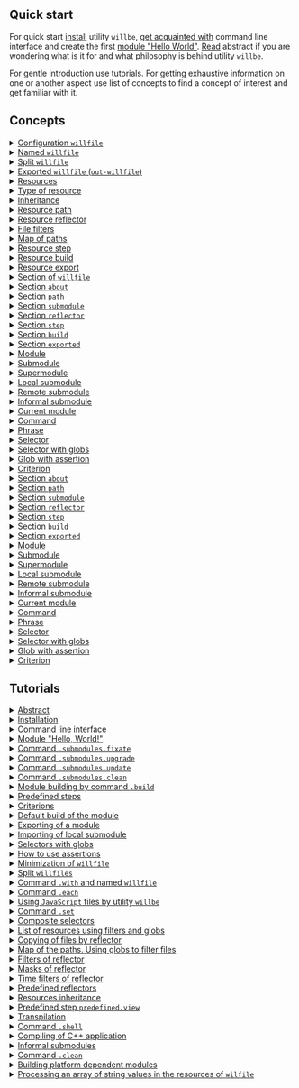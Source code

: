 ## Quick start

For quick start [install](<./tutorial/Installation.md>) utility `willbe`, [get acquainted with](<./tutorial/CLI.md>) command line interface and create the first [module "Hello World"](<./tutorial/HelloWorld.md>). [Read](<./tutorial/Abstract.md>) abstract if you are wondering what is it for and what philosophy is behind utility `willbe`.

For gentle introduction use tutorials. For getting exhaustive information on one or another aspect use list of concepts to find a concept of interest and get familiar with it.

## Concepts

<details><summary><a href="./concept/WillFile.md">
      Configuration <code>willfile</code>
  </a></summary>
  Configuration for describing and building a module. Each formal module has such a file.
</details>
<details><summary><a href="./concept/WillFileNamedAndSplit.md#Named-willfile">
      Named <code>willfile</code>
  </a></summary>
  Kind of <code>willfile</code> which has a non-standard name. It makes possible to have multiple modules with different names in a directory.
</details>
<details><summary><a href="./concept/WillFileNamedAndSplit.md#Split-willfile">
      Split <code>willfile</code>
  </a></summary>
  Splitting <code>willfile</code> into two files. One of them is for the import of the module and the other is for export of it. It makes possible to split data related building and to develop a module and data which can be used by other modules.
</details>
<details><summary><a href="./concept/WillFileExported.md#Exported-willfile-out-willfile">
      Exported <code>willfile</code> (<code>out-willfile</code>)
  </a></summary>
  <code>Out-willfile</code> is a kind of <code>willfile</code> which is generated by the utility during the export of a module. Other modules can use the module by importing its <code>out-willfile</code>.
</details>
<details><summary><a href="./concept/Structure.md#Resources">
      Resources
  </a></summary>
  Structural and functional unit of <code>willfile</code>. Resources of the same type are collected in a section.
</details>
<details><summary><a href="./concept/Structure.md#Type-of-resource">
      Type of resource
  </a></summary>
  Functionality which is associated with a group of resources. It is limited by its purpose. An example of resource types is a path, submodule, step, build. Each type of resource has its own purpose and is processed by a utility in different ways.

</details>
<details><summary><a href="./concept/Inheritance.md">
      Inheritance
  </a></summary>
It is the approach of the module description according to which the <code>willfile</code> can reuse (inherit) field values of another resource(s) of the same type.</details>
<details><summary><a href="./concept/ResourcePath.md#Path">
      Resource path
  </a></summary>
  Resource for determination of the module's file structure. It includes paths to the module files. The paths are placed in the section <code>path</code>.
</details>
<details><summary><a href="./concept/ResourceReflector.md#Resource-reflector">
      Resource reflector
  </a></summary>
  It is a resource of the <code>reflector</code> section. It is the method to describe a set of files in order to perform some operation on it.
</details>
<details><summary><a href="./concept/ReflectorFileFilter.md">
      File filters
  </a></summary>

  Technique of the file selection in order to perform the operation on it. Reflector has two file filters: <code>src</code> and <code>dst</code>.
</details>
<details><summary><a href="./concept/ResourceReflector.md#map-of-paths">
      Map of paths
  </a></summary>
It is reflector field and the way to describe a set of files that allows to include a lot of files in it. Moreover it allows to exclude from it the files that are not required by the terms of exclusion and globes.
</details>
<details><summary><a href="./concept/ResourceStep.md#Resource-step">
      Resource step
  </a></summary>
  Instruction for building the module. Describe an operation and desired outcome. Build consists of <code>steps</code>.
</details>
<details><summary><a href="./concept/ResourceBuild.md#Resource-build">
      Resource build
  </a></summary>
Sequence and conditions of the procedure's execution to build a module. By implementation of the command <code>will .build</code>, the developer has to select a particular build which is wanted unambiguously calling command by name or by conditions of the build.
</details>
<details><summary><a href="./concept/ResourceBuild.md#Resource-export">
      Resource export
  </a></summary>
A special kind of build which is required in order to use this module by other developers and modules. The result of the module export is generated files, which is <code>out-willfile</code> and archive.
</details>
<details><summary><a href="./concept/Structure.md#Section-willfile">
      Section of <code>willfile</code>
  </a></summary>
  The highest structural unit of the <code>willfile</code>, which consists of one-type resources or fields that describe this module.
</details>
<details><summary><a href="./concept/SectionAbout.md">
      Section <code>about</code>
  </a></summary>
  The section contains the descriptive information about the module.
</details>
<details><summary><a href="./concept/ResourcePath.md#Section-path">
      Section <code>path</code>
  </a></summary>
  Section has the list of the module paths for quick orientation in its file structure.  
</details>
<details><summary><a href="./concept/SectionSubmodule.md">
      Section <code>submodule</code>
  </a></summary>
  The section contains the information about the submodules.
</details>
<details><summary><a href="./concept/ResourceReflector.md#Section-reflector">
      Section <code>reflector</code>
  </a></summary>
The section has reflectors. It is a special type of resources for operation on the groups of files.
</details>
<details><summary><a href="./concept/ResourceStep.md#Section-step">
      Section <code>step</code>
  </a></summary>
  The section contains steps that can be used by the build to build the module.
</details>
<details><summary><a href="./concept/ResourceBuild.md#Section-build">
      Section <code>build</code>
  </a></summary>
  Resources of the section (build) describe sequence and conditions of procedures of module building.
</details>
<details><summary><a href="./concept/SectionExported.md">
      Section <code>exported</code>
  </a></summary>
  The <code>out-willfile</code> section is programmatically generated when the module is exported. It contains the list of all exported files and is used by the importation of this module by another one.
</details>
<details><summary><a href="./concept/Module.md#Module">
      Module
  </a></summary>
  A module is a set of files that are described in <code>willfile</code>.
</details>
<details><summary><a href="./concept/Module.md#Submodule">
      Submodule
  </a></summary>
  An individual module with its own configuration <code> willfile </code> which is used by another module (supermodule).
</details>
<details><summary><a href="./concept/Module.md#Supermodule">
      Supermodule
  </a></summary>
  A module which includes other modules (submodules).
</details>
<details><summary><a href="./concept/SubmodulesLocalAndRemote.md#Local-submodule">
      Local submodule
  </a></summary>
  A submodule which is located on the local machine.
</details>
<details><summary><a href="./concept/SubmodulesLocalAndRemote.md#Remote-submodule">
      Remote submodule
  </a></summary>
  A module located on the remote server is downloaded to the local machine for use.
</details>
<details><summary><a href="./concept/SubmoduleInformal.md">
      Informal submodule
  </a></summary>
  A set of files that are not distributed with <code>willfile</code>. For such submodule it is possible to create <code>willfile</code> independently.
</details>
<details><summary><a href="./concept/ModuleCurrent.md">
      Current module
  </a></summary>
  A module with respect to which the operations are performed. By default, this module loads from the file <code>.will.yml</code> of the current directory or from a pair of files <code>.im.will.yml</code> and <code>.ex.will.yml</code>.
</details>
<details><summary><a href="./concept/Command.md#Command">
      Command
  </a></summary>
A string which has phrase which describes intention of a developer and actions which will be done by utility after user enters it. It is entered in the interface of the command prompt by developer.
</details>
<details><summary><a href="./concept/Command.md#Phrase">
      Phrase
  </a></summary>
  Word or several words, separated by dot, it denotes command which utility should perform.
</details>
<details><summary><a href="./concept/Selector.md#Selector">
      Selector
  </a></summary>
  String-reference on resource or group of resources of the module.
</details>
<details><summary><a href="./concept/Selector.md#Selector-with-globs">
      Selector with globs
  </a></summary>
  Selector which uses searching patterns (globs) for selecting of resources.
</details>
<details><summary><a href="./concept/Selector.md#Glob-with-assertion">
      Glob with assertion
  </a></summary>
  Special syntax construction appended after glob to restrict a number of resources which should be found by the selector.
</details>
<details><summary><a href="./concept/Criterions.md">
      Criterion
  </a></summary>
  Element of comparison for selection of resources.
</details><details><summary><a href="./concept/SectionAbout.md">
      Section <code>about</code>
  </a></summary>
  The section has the descriptive information about the module.
</details>
<details><summary><a href="./concept/ResourcePath.md#Section-path">
      Section <code>path</code>
  </a></summary>
  The section has the list of the paths for quick orientation in its file structure.
</details>
<details><summary><a href="./concept/SectionSubmodule.md">
      Section <code>submodule</code>
  </a></summary>
  The section has an information about submodules.
</details>
<details><summary><a href="./concept/ResourceReflector.md#Section-reflector">
      Section <code>reflector</code>
  </a></summary>
  The section has reflectors. It is  a special type of resources for operation at the groups of files.
</details>
<details><summary><a href="./concept/ResourceStep.md#Section-step">
      Section <code>step</code>
  </a></summary>
  The section has steps which could be used by build for building of the module.
</details>
<details><summary><a href="./concept/ResourceBuild.md#Section-build">
      Section <code>build</code>
  </a></summary>
  Resources of the section (build) describe sequence and conditions of procedures of module's building.
</details>
<details><summary><a href="./concept/SectionExported.md">
      Section <code>exported</code>
  </a></summary>
  It is programmatically generated section of <code>out-willfile</code> by exporting a module. It has a list of exported files and it is used by other modules for importing the module.
</details>
<details><summary><a href="./concept/Module.md#Module">
      Module
  </a></summary>
  Module is the set of files, which is described in <code>willfile</code>.
</details>
<details><summary><a href="./concept/Module.md#Submodule">
      Submodule
  </a></summary>
  A module with its own <code>willfile</code> which is used by other module (supermodule).
</details>
<details><summary><a href="./concept/Module.md#Supermodule">
      Supermodule
  </a></summary>
  A module which includes other modules (submodules).
</details>
<details><summary><a href="./concept/SubmodulesLocalAndRemote.md#Local-submodule">
      Local submodule
  </a></summary>
  A submodule which is located locally.
</details>
<details><summary><a href="./concept/SubmodulesLocalAndRemote.md#Remote-submodule">
      Remote submodule
  </a></summary>
  A module which is located at the remote server. It should be downloaded in order to be used.
</details>
<details><summary><a href="./concept/SubmoduleInformal.md">
      Informal submodule
  </a></summary>
  Set of files distribution of which does not include <code>willfile</code>. For such a submodule it is possible to create <code>willfile</code> independently.
</details>
<details><summary><a href="./concept/ModuleCurrent.md">
      Current module
  </a></summary>
  A module with respect to which operations are performed. By default the module is loaded from file <code>.will.yml</code> of the current directory or pair of files <code>.im.will.yml</code> and <code>.ex.will.yml</code>.
</details>
<details><summary><a href="./concept/Command.md#Command">
      Command
  </a></summary>
  A string which has phrase which describes intention of a developer and actions which will be done by utility after user enters it. It is entered in the interface of the command prompt by developer.
</details>
<details><summary><a href="./concept/Command.md#Phrase">
      Phrase
  </a></summary>
  Word or couple of words which are separated by a point. It specifies the command to be executed by the utility.
</details>
<details><summary><a href="./concept/Selector.md#Selector">
      Selector
  </a></summary>
  String-reference on the resource or the group of the module resources.
</details>
<details><summary><a href="./concept/Selector.md#Selector-with-globs">
      Selector with globs
  </a></summary>
  Selector which uses searching patterns (globs) for selection of the resources.
</details>
<details><summary><a href="./concept/Selector.md#Glob-with-assertion">
      Glob with assertion
  </a></summary>
  A special syntactic construct that is added to the globe to limit the amount of resources which have to be found by the selector with this glob.
</details>
<details><summary><a href="./concept/Criterions.md">
      Criterion
  </a></summary>
  Element of comparison for selection of the resources.
</details>

## Tutorials

<details><summary><a href="./tutorial/Abstract.md">
     Abstract
  </a></summary>
  Abstract. What utility <code>willbe</code> is and what it is not.
</details>
<details><summary><a href="./tutorial/Installation.md">
      Installation
  </a></summary>
  Procedure of installation of a utility. <code>willbe</code>
</details>
<details><summary><a href="./tutorial/CLI.md">
      Command line interface
  </a></summary>
  How to use command line interface of utility <code>willbe</code>. How to use command <code>.help</code> and <code>.list</code>.
</details>
<details><summary><a href="./tutorial/HelloWorld.md">
      Module "Hello, World!"
  </a></summary>
  Creating module "Hello, World!". Downloading of remoted submodule.
</details>
<details><summary><a href="./tutorial/CommandSubmodulesFixate.md">
      Command <code>.submodules.fixate</code>
  </a></summary>
  The command to fixate the submodule version in <code>willfile</code> using its automated overwriting.
</details>
<details><summary><a href="./tutorial/CommandSubmodulesUpgrade.md">
      Command <code>.submodules.upgrade</code>
  </a></summary>
  The command to upgrade the version of the submodules using the automated overwriting of the <code>willfile</code>.
</details>
<details><summary><a href="./tutorial/CommandSubmodulesUpdate.md">
      Command <code>.submodules.update</code>
  </a></summary>
  Command to update remote submodules.
</details>
<details><summary><a href="./tutorial/CommandSubmodulesClean">
      Command <code>.submodules.clean</code>
  </a></summary>
  Command to clean remote submodules.
</details>
<details><summary><a href="./tutorial/Build.md">
      Module building by command <code>.build</code>
  </a></summary>
  Build of some builds of the module for construction of it.
</details>
<details><summary><a href="./tutorial/StepsPredefined.md">
      Predefined steps
  </a></summary>
  How to use predefined steps for the work with remote submodules.
</details>
<details><summary><a href="./tutorial/Criterions.md">
      Criterions
  </a></summary>
  How to use criterions for resource selection.
</details>
<details><summary><a href="./tutorial/CriterionDefault.md">
      Default build of the module
  </a></summary>
  How to construct the build without explicit specification of the argument for command <code>.build</code>.
</details>
<details><summary><a href="./tutorial/ModuleWillFileExported.md">
      Exporting of a module
  </a></summary>
  Exporting of the module to use it by another developer or module.
</details>
<details><summary><a href="./tutorial/SubmodulesLocal.md">
      Importing of local submodule
  </a></summary>
  How to use local submodule from another module (supermodule).
</details>
<details><summary><a href="./tutorial/SelectorsWithGlob.md">
      Selectors with globs
  </a></summary>
  How to use selectors with globs.
</details>
<details><summary><a href="./tutorial/AssertsUsing.md">
      How to use assertions
  </a></summary>
  How assertions help to reduce errors during design.
</details>
<details><summary><a href="./tutorial/WillFileMinimization.md">
      Minimization of <code>willfile</code>
  </a></summary>
  How to minimize <code>willfile</code> by means of instantiation of sets of criterions.
</details>
<details><summary><a href="./tutorial/WillFileSplit.md">
      Split <code>willfiles</code>
  </a></summary>
  How to create and use a module with split <code>willfile</code>.
</details>
<details><summary><a href="./tutorial/WillFileNamed.md">
      Command <code>.with</code> and named <code>willfile</code>
  </a></summary>
  How to use command <code>.with</code>? What is named <code>willfile</code>?
</details>
<details><summary><a href="./tutorial/CommandEach.md">
      Command <code>.each</code>
  </a></summary>
  Command <code>.each</code> for executing the same operation for plenty modules or submodules.
</details>
<details><summary><a href="./tutorial/StepJS.md">
      Using <code>JavaScript</code> files by utility <code>willbe</code>
  </a></summary>
  How to use JavaScript files by utility <code>willbe</code> for implementation of complicated scenarios of builds.
</details>
<details><summary><a href="./tutorial/CommandSet.md">
      Command <code>.set</code>
  </a></summary>
  How to use command <code>.set</code> to change the state of the utility, for example to change the level of verbosity.
</details>
<details><summary><a href="./tutorial/SelectorComposite.md">
      Composite selectors
  </a></summary>
  How to use composite selectors for selection of resources out of submodules.
</details>
<details><summary><a href="./tutorial/CommandsListSearch.md">
      List of resources using filters and globs
  </a></summary>
  How to construct a request to utility and obtain the list of resources using filters and globs.
</details>
<details><summary><a href="./tutorial/ReflectorUsing.md">
      Copying of files by reflector
  </a></summary>
  Copying files by reflectors, field <code>recursive</code> of reflector.
</details>
<details><summary><a href="./tutorial/ReflectorMapPaths.md">
      Map of the paths. Using globs to filter files
  </a></summary>
  How the paths of the reflectors are created and how to manage the access to files and directory in reflector.
</details>
<details><summary><a href="./tutorial/ReflectorFilters.md">
      Filters of reflector
  </a></summary>
  Using filters of reflectors for selection of files for copying.
</details>
<details><summary><a href="./tutorial/ReflectorMasks.md">
      Masks of reflector
  </a></summary>
  Using masks of reflectors for selection of files for copying.
</details>
<details><summary><a href="./tutorial/ReflectorTimeFilters.md">
      Time filters of reflector
  </a></summary>
  How to use filters to select files by time.
</details>
<details><summary><a href="./tutorial/ReflectorsPredefined.md">
      Predefined reflectors
  </a></summary>
  Using of predefined reflectors to split on version of debugging  and release.Building of multibuilds.
</details>
<details><summary><a href="./tutorial/ResourceInheritance.md">
      Resources inheritance
  </a></summary>
  How to use resource inheritance to reuse data.
</details>
<details><summary><a href="./tutorial/StepView.md">
      Predefined step <code>predefined.view</code>
  </a></summary>
  How to use predefined step <code>predefined.view</code> to view files.
</details>
<details><summary><a href="./tutorial/StepTranspile.md">
      Transpilation
  </a></summary>
  Using of predefined step <code>predefined.transpile</code> to transpile <code>JavaScript</code> files or its concatenation.
</details>
<details><summary><a href="./tutorial/CommandShell.md">
      Command <code>.shell</code>
  </a></summary>
  A command to call external application by utility <code>willbe</code> for chosen modules or submodules.
</details>
<details><summary><a href="./tutorial/WillbeAsMake.md">
      Compiling of С++ application
  </a></summary>
  How to use utility <code>willbe</code> for compiling С++ application.
</details>
<details><summary><a href="./tutorial/SubmoduleInformal.md">
      Informal submodules
  </a></summary>
  Importing of informal submodules.
</details>
<details><summary><a href="./tutorial/CommandClean.md">
      Command  <code>.clean</code>
  </a></summary>
  Using of the command <code>.clean</code> for cleaning generated and temporary files.
</details>
<details><summary><a href="./tutorial/FunctionPlatform.md">
      Building platform dependent modules
  </a></summary>
  Using the operating system determination to build platform dependent modules.
</details>
<details><summary><a href="./tutorial/FunctionStringJoin.md">
      Processing an array of string values in the resources of <code>wilfile</code>
  </a></summary>
  How to use the function of working with an array of string values in resources of <code>willfile</code>.
</details>
